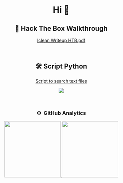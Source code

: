
<div align="center">
<h1 align="center">Hi 👋</h1>

## :open_book: Hack The Box Walkthrough

[Iclean Writeup HTB.pdf](https://github.com/Milamagof/Iclean-HTB-walkthrough/blob/e4004530de083371eca9f731badb73a8395ec52b/Iclean%20Writeup%20HTB.pdf)
                                                                             
</td>

<td width="50%">
               <br>


## 	:hammer_and_wrench: Script Python


[Script to search text files](https://github.com/Milamagof/Script-to-search-text-files.git) 

![](https://github.com/Milamagof/Script-to-search-text-files/blob/06ef31b2d3091596ce85f09443da003ecf6aa466/search-image.png)

                                                                             
</td>

<td width="50%">
               <br>




### ⚙️ &nbsp;GitHub Analytics

<p align="center">
<a href="https://github.com/MilaMagof">
  <img height="180em" src="https://github-readme-stats-eight-theta.vercel.app/api?username=MilaMagof&show_icons=true&theme=algolia&include_all_commits=true&count_private=true"/>
  <img height="180em" src="https://github-readme-stats-eight-theta.vercel.app/api/top-langs/?username=MilaMagof&layout=compact&langs_count=8&theme=algolia"/>
</a>
</p>
